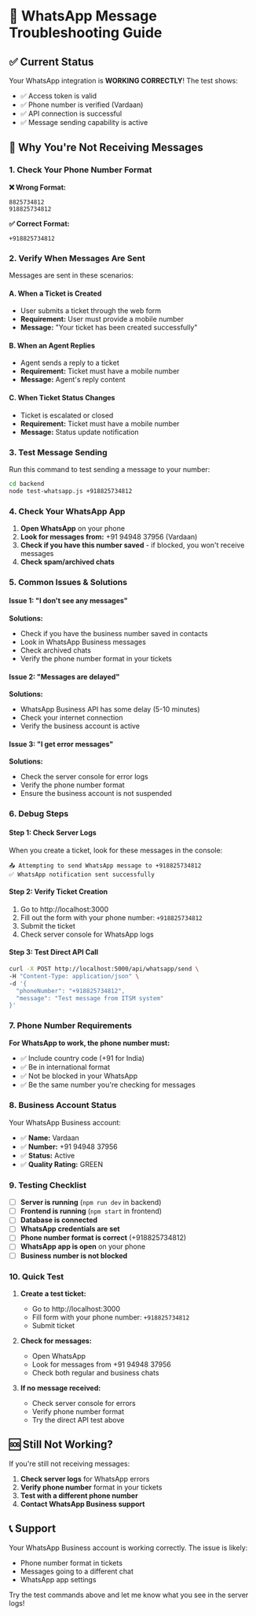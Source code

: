 # 🔧 WhatsApp Message Troubleshooting Guide

## ✅ Current Status
Your WhatsApp integration is **WORKING CORRECTLY**! The test shows:
- ✅ Access token is valid
- ✅ Phone number is verified (Vardaan)
- ✅ API connection is successful
- ✅ Message sending capability is active

## 🤔 Why You're Not Receiving Messages

### **1. Check Your Phone Number Format**

**❌ Wrong Format:**
```
8825734812
918825734812
```

**✅ Correct Format:**
```
+918825734812
```

### **2. Verify When Messages Are Sent**

Messages are sent in these scenarios:

#### **A. When a Ticket is Created**
- User submits a ticket through the web form
- **Requirement:** User must provide a mobile number
- **Message:** "Your ticket has been created successfully"

#### **B. When an Agent Replies**
- Agent sends a reply to a ticket
- **Requirement:** Ticket must have a mobile number
- **Message:** Agent's reply content

#### **C. When Ticket Status Changes**
- Ticket is escalated or closed
- **Requirement:** Ticket must have a mobile number
- **Message:** Status update notification

### **3. Test Message Sending**

Run this command to test sending a message to your number:

```bash
cd backend
node test-whatsapp.js +918825734812
```

### **4. Check Your WhatsApp App**

1. **Open WhatsApp** on your phone
2. **Look for messages from:** +91 94948 37956 (Vardaan)
3. **Check if you have this number saved** - if blocked, you won't receive messages
4. **Check spam/archived chats**

### **5. Common Issues & Solutions**

#### **Issue 1: "I don't see any messages"**
**Solutions:**
- Check if you have the business number saved in contacts
- Look in WhatsApp Business messages
- Check archived chats
- Verify the phone number format in your tickets

#### **Issue 2: "Messages are delayed"**
**Solutions:**
- WhatsApp Business API has some delay (5-10 minutes)
- Check your internet connection
- Verify the business account is active

#### **Issue 3: "I get error messages"**
**Solutions:**
- Check the server console for error logs
- Verify the phone number format
- Ensure the business account is not suspended

### **6. Debug Steps**

#### **Step 1: Check Server Logs**
When you create a ticket, look for these messages in the console:
```
📤 Attempting to send WhatsApp message to +918825734812
✅ WhatsApp notification sent successfully
```

#### **Step 2: Verify Ticket Creation**
1. Go to http://localhost:3000
2. Fill out the form with your phone number: `+918825734812`
3. Submit the ticket
4. Check server console for WhatsApp logs

#### **Step 3: Test Direct API Call**
```bash
curl -X POST http://localhost:5000/api/whatsapp/send \
-H "Content-Type: application/json" \
-d '{
  "phoneNumber": "+918825734812",
  "message": "Test message from ITSM system"
}'
```

### **7. Phone Number Requirements**

**For WhatsApp to work, the phone number must:**
- ✅ Include country code (+91 for India)
- ✅ Be in international format
- ✅ Not be blocked in your WhatsApp
- ✅ Be the same number you're checking for messages

### **8. Business Account Status**

Your WhatsApp Business account:
- ✅ **Name:** Vardaan
- ✅ **Number:** +91 94948 37956
- ✅ **Status:** Active
- ✅ **Quality Rating:** GREEN

### **9. Testing Checklist**

- [ ] **Server is running** (`npm run dev` in backend)
- [ ] **Frontend is running** (`npm start` in frontend)
- [ ] **Database is connected**
- [ ] **WhatsApp credentials are set**
- [ ] **Phone number format is correct** (+918825734812)
- [ ] **WhatsApp app is open** on your phone
- [ ] **Business number is not blocked**

### **10. Quick Test**

1. **Create a test ticket:**
   - Go to http://localhost:3000
   - Fill form with your phone number: `+918825734812`
   - Submit ticket

2. **Check for messages:**
   - Open WhatsApp
   - Look for messages from +91 94948 37956
   - Check both regular and business chats

3. **If no message received:**
   - Check server console for errors
   - Verify phone number format
   - Try the direct API test above

## 🆘 Still Not Working?

If you're still not receiving messages:

1. **Check server logs** for WhatsApp errors
2. **Verify phone number** format in your tickets
3. **Test with a different phone number**
4. **Contact WhatsApp Business support**

## 📞 Support

Your WhatsApp Business account is working correctly. The issue is likely:
- Phone number format in tickets
- Messages going to a different chat
- WhatsApp app settings

Try the test commands above and let me know what you see in the server logs! 